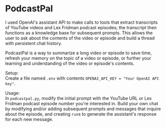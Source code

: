 # PodcastPal

I used OpenAI's assistant API to make calls to tools that extract transcripts of YouTube videos and Lex Fridman 
podcast episodes; the transcript then functions as a knowledge base for subsequent prompts. This allows the user to 
ask about the contents of the video or episode and build a thread with persistent chat history.

PodcastPal is a way to summarize a long video or episode to save time, refresh your memory on the topic of a video or episode,
or further your learning and understanding of the video or episode's contents.

Setup:  
Create a file named `.env` with contents `OPENAI_API_KEY = "Your OpenAI API key"`.

Usage:  
In `podcastpal.py`, modify the initial prompt with the YouTube URL or Lex Fridman podcast episode number you're interested in.
Build your own chat by modifying and/or adding subsequent prompts and messages that inquire about the episode,
and creating `run`s to generate the assistant's response for each new message.
